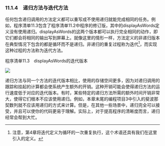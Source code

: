   

### 11.1.4　递归方法与迭代方法

任何包含递归调用的方法定义都可以重写成不使用递归就能完成相同的任务。例如，程序清单11.3包含了程序清单11.2中程序的修订版，其中的displayAsWords定义没有使用递归。displayAsWords的这两个版本都可以执行完全相同的动作，即它们都会将相同的输出写到屏幕上。就像这里的情形一样，方法定义的非递归版本在典型情况下包含的都是循环而不是递归。非递归的重复过程称为迭代[^1]，而实现这种过程的方法称为迭代方法。

程序清单11.3　displayAsWords的迭代版本

![](0-Assets/Epubook/程序员编程语言经典合集（计算机科学丛书5册套装），javapython编程语言含经典教材龙书《编译原理》%20(Bruce%20Eckel%20%20Alfred%20V.%20Aho%20%20Monica%20S.%20Lam%20etc.)%20(Z-Library)/images/image11244.jpeg)

递归方法与同一个方法的迭代版本相比，使用的存储空间更多，因为对递归调用的跟踪和挂起的计算都会使系统产生额外的开销。这种开销可能会使得递归方法的运行速度低于对应的迭代版本。有时，某些特定的递归方法所需的额外时间开销非常大，使得它们根本不应该使用递归。例如，本章末尾的编程项目3中引入的斐波那契数列就不应该用递归的方式来计算。但是，在其他一些场景中，递归完全可以接受，并且可以使你的代码更易于理解。实际上，对于提高程序的清晰度而言，递归经常会帮到大忙。  

[^1]:  注意，第4章将迭代定义为循环的一次重复执行，这个术语还具有我们在这里引入的定义。
